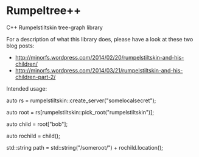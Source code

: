 Rumpeltree++
============

C++ Rumpelstiltskin tree-graph library

For a description of what this library does, please have a look at these two blog posts:

* http://minorfs.wordpress.com/2014/02/20/rumpelstiltskin-and-his-children/
* http://minorfs.wordpress.com/2014/03/21/rumpelstiltskin-and-his-children-part-2/

Intended usage:

  auto rs = rumpelstiltskin::create_server("somelocalsecret");
  
  auto root = rs[rumpelstiltskin::pick_root("rumpelstiltskin")];

  auto child = root["bob"];

  auto rochild = child();

  std::string path = std::string("/someroot/") + rochild.location();
